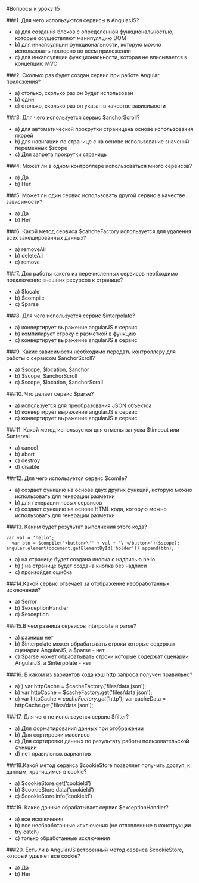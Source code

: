 #Вопросы к уроку 15 

###1. Для чего используются сервисы в AngularJS? 
* a) для создания блоков с определенной функциональностью, которые осуществляют манипуляцию DOM   
* b) для инкапсуляции функциональности, которую можно использовать повторно во всем приложении
* c) для инкапсуляции функциональности, которая не вписывается в концепцию MVC  

###2. Сколько раз будет создан сервис при работе Angular приложения? 
* a) столько, сколько раз он будет использован 
* b) один
* c) столько, сколько раз он указан в качестве зависимости  

###3. Для чего используется сервис $anchorScroll? 
* a) для автоматической прокрутки страницена основе использования якорей 
* b) для навигации по странице с на основе использование значений переменных $scope 
* c) Для запрета прокрутки страницы 

###4. Может ли в одном контроллере использоваться много сервисов? 
* a) Да
* b) Нет 

###5. Может ли один сервис использовать другой сервис в качестве зависимости? 
* a) Да 
* b) Нет 


###6. Какой метод сервиса $cahcheFactory используется для удаления всех закешированных данных? 
* a) removeAll
* b) deleteAll
* c) remove 

###7. Для работы какого из перечисленных сервисов необходимо подключение внешних ресурсов к странице? 
* a) $locale
* b) $compile
* c) $parse 

###8. Для чего используется сервис $interpolate? 
* a) конвертирует выражение angularJS в сервис
* b) компилирует строку с разметкой в функцию  
* c) конвертирует выражение angularJS в сервис

###9. Какие зависимости необходимо передать контроллеру для работы с сервисом $anchorScroll? 
* a) $scope, $location, $anchor
* b) $scope, $anchorScroll
* c) $scope, $location, $anchorScroll 

###10. Что делает сервис $parse? 
* a) используется для преобразования JSON объектоа 
* b) конвертирует выражение angularJS в сервис
* c) конвертирует выражение angularJS в сервис

###11. Какой метод используется для отмены запуска $timeout или $unterval 
* a) cancel
* b) abort
* c) destroy 
* d) disable 

###12. Для чего используется сервис $comile? 
* a) создает функцию на основе двух других функций, которую можно использовать для генерации разметки
* b) для генерации новых сервисов 
* c) создает функцию на основе HTML кода, которую можно использовать для генерации разметки

###13. Каким будет результат выполнения этого кода? 
``` 
var val = ‘hello’; 
  var btn = $compile('<button>\'' + val + '\'</button>')($scope); angular.element(document.getElementById('holder')).append(btn);
``` 
* a) на странице будет создана кнопка с надписью hello
* b) ) на странице будет создана кнопка без надписи 
* c) произойдет ошибка 

###14.Какой сервис отвечает за отображение необработанных исключений? 
* a) $error
* b) $exceptionHandler
* c) $exception

###15.В чем разница сервисов interpolate и parse? 
* a) разницы нет
* b) $interpolate может обрабатывать строки которые содержат сценарии AngularJS, а $parse - нет
* c) $parse может обрабатывать строки которые содержат сценарии AngularJS, а $interpolate - нет

###16. В каком из вариантов кода кэш http запроса получен правильно? 
* a) ) var httpCache = $cacheFactory('files/data.json');
* b)  var httpCache = $cacheFactory.get('files/data.json'); 
* c)         var httpCache = $cacheFactory.get('$http'); 
               var cacheData = httpCache.get('files/data.json');

###17. Для чего не используется сервис $filter? 
* a) Для форматирования данных при отображении
* b) Для сортировки массивов
* c) Для сортировки данных по результату работы пользовательской функции 
* d) нет правильных вариантов 

###18.Какой метод сервиса $cookieStore позволяет получить доступ, к данным, хранящимся в cookie? 
* a) $cookieStore.get(‘cookieId’)
* b) $cookieStore.data(‘cookieId’)
* c) $cookieStore.info(‘cookieId’)

###19. Какие данные обрабатывает сервис $exceptionHandler? 
* a) все исключения 
* b) все необработанные исключения (не отловленные в конструкции try catch)
* c) только обработанные исключения 

###20. Есть ли в AngularJS встроенный метод сервиса $cookieStore, который удаляет все cookie? 
* a) Да
* b) Нет 
